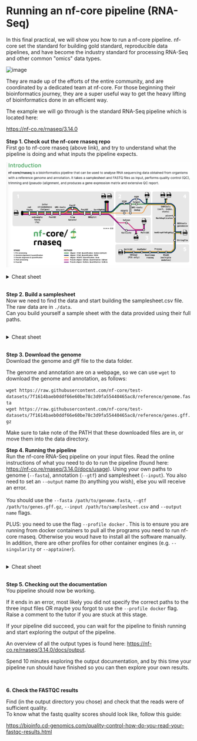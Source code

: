 # Running an nf-core pipeline (RNA-Seq)

In this final practical, we will show you how to run a nf-core pipeline. nf-core set the standard for building gold standard, reproducible data pipelines, and have become the industry standard for processing RNA-Seq and other common "omics" data types.

![image](https://github.com/Eco-Flow/training/assets/9978862/cdb59557-128d-48f8-8df1-0a6b548f89e9)

They are made up of the efforts of the entire community, and are coordinated by a dedicated team at nf-core. For those beginning their bioinformatics journey, they are a super useful way to get the heavy lifting of bioinformatics done in an efficient way.

The example we will go through is the standard RNA-Seq pipeline which is located here: 

https://nf-co.re/rnaseq/3.14.0
<br/>
<br/>
**Step 1. Check out the nf-core rnaseq repo**
<br/>
First go to nf-core rnaseq (above link), and try to understand what the pipeline is doing and what inputs the pipeline expects.

![nf-core rnaseq](./img/image.png)

<details>
<summary>Cheat sheet</summary>
<br/>
Hopefully you found that you require a genome (in fasta) and annotation (in gtf or gff3), as well as an input samplesheet that contains links to the raw RNA-Seq fastq data
</details>
<br/>


**Step 2. Build a samplesheet**
<br/>
Now we need to find the data and start building the samplesheet.csv file. The raw data are in `./data`. 
<br/>Can you build yourself a sample sheet with the data provided using their full paths.
<br/>
<br/>
<details>
<summary>Cheat sheet</summary>
<br/>
sample,fastq_1,fastq_2,strandedness
CONTROL_REP1,AEG588A1_S1_L002_R1_001.fastq.gz,AEG588A1_S1_L002_R2_001.fastq.gz,auto
CONTROL_REP1,AEG588A1_S1_L003_R1_001.fastq.gz,AEG588A1_S1_L003_R2_001.fastq.gz,auto
CONTROL_REP1,AEG588A1_S1_L004_R1_001.fastq.gz,AEG588A1_S1_L004_R2_001.fastq.gz,auto

A sample sheet will contain a sample name, followed by the forward reads (normally R1), followed by the reverve reads (normally R2, if you have them)), followed by the strand information (if you want the pipeline to calculate this for you, you use auto, else you write unstranded, forward or reverse).
</details>
<br/>

**Step 3. Download the genome**
<br/>
Download the genome and gff file to the data folder.

The genome and annotation are on a webpage, so we can use `wget` to download the genome and annotation, as follows:

`wget https://raw.githubusercontent.com/nf-core/test-datasets/7f1614baeb0ddf66e60be78c3d9fa55440465ac8/reference/genome.fasta`
<br/>
`wget https://raw.githubusercontent.com/nf-core/test-datasets/7f1614baeb0ddf66e60be78c3d9fa55440465ac8/reference/genes.gff.gz`

Make sure to take note of the PATH that these downloaded files are in, or move them into the data directory.


**Step 4. Running the pipeline**
<br/>
Run the nf-core RNA-Seq pipeline on your input files. Read the online instructions of what you need to do to run the pipeline (found here: https://nf-co.re/rnaseq/3.14.0/docs/usage). Using your own paths to genome (`--fasta`), annotation (`--gtf`) and samplesheet (`--input`). You also need to set an `--output` name (to anything you wish), else you will receive an error.
<br/>
<br/>
You should use the `--fasta /path/to/genome.fasta`,  `--gtf /path/to/genes.gff.gz`, `--input /path/to/samplesheet.csv` and `--output name` flags.

PLUS: you need to use the flag `--profile docker` . This is to ensure you are running from docker containers to pull all the programs you need to run nf-core rnaseq. Otherwise you woud have to install all the software manually. In addition, there are other profiles for other container engines (e.g. `--singularity` or `--apptainer`).
<br/>
<br/>
<details>
<summary>Cheat sheet</summary>
<br/>
You command should look like:

`nextflow run nf-core/rnaseq` <br/>
--input /workspace/training/eco-flow-training/mysamplesheet \`<br/>`--gtf /workspace/training/eco-flow-training/annotation.gtf \`<br/>`--fasta /workspace/training/eco-flow-training/genome.fasta\`<br/>`--output my_results` 
</details>
<br/>

**Step 5. Checking out the documentation**
<br/>
You pipeline should now be working.
<br/>

If it ends in an error, most likely you did not specify the correct paths to the three input files OR maybe you forgot to use the `--profile docker` flag. Raise a comment to the tutor if you are stuck at this stage. 
<br/>

If your pipeline did succeed, you can wait for the pipeline to finish running and start exploring the output of the pipeline.

An overview of all the output types is found here: https://nf-co.re/rnaseq/3.14.0/docs/output. 

Spend 10 minutes exploring the output documentation, and by this time your pipeline run should have finished so you can then explore your own results. 

<br/>

**6. Check the FASTQC results**

Find (in the output directory you chose) and check that the reads were of sufficient quality.
<br/>
To know what the fastq quality scores should look like, follow this guide:

https://bioinfo.cd-genomics.com/quality-control-how-do-you-read-your-fastqc-results.html
